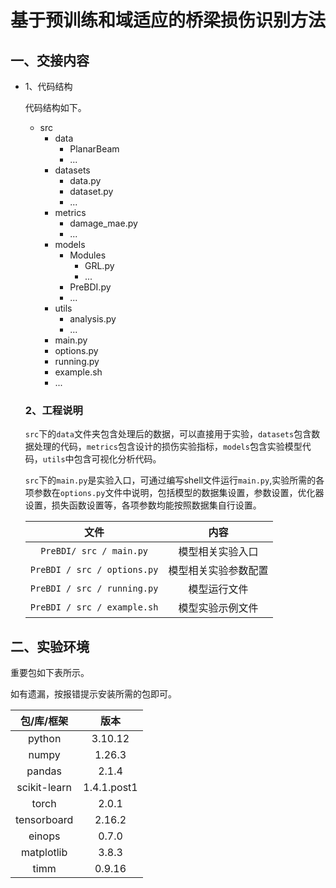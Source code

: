 # 基于预训练和域适应的桥梁损伤识别方法

## 一、交接内容

- 1、代码结构

  代码结构如下。

  - src
    - data
      - PlanarBeam
      - ...
    - datasets
      - data.py
      - dataset.py
      - ...
    - metrics
      - damage_mae.py
      - ...
    - models
      - Modules
        - GRL.py
        - ...
      - PreBDI.py
      - ...
    - utils
      - analysis.py
      - ...
    - main.py
    - options.py
    - running.py
    - example.sh
    - ...

  ### 2、工程说明

  `src`下的`data`文件夹包含处理后的数据，可以直接用于实验，`datasets`包含数据处理的代码，`metrics`包含设计的损伤实验指标，`models`包含实验模型代码，`utils`中包含可视化分析代码。

  `src`下的`main.py`是实验入口，可通过编写shell文件运行`main.py`,实验所需的各项参数在`options.py`文件中说明，包括模型的数据集设置，参数设置，优化器设置，损失函数设置等，各项参数均能按照数据集自行设置。

  |            文件             |         内容         |
  | :-------------------------: | :------------------: |
  |   `PreBDI/ src / main.py`   |   模型相关实验入口   |
  | `PreBDI / src / options.py` | 模型相关实验参数配置 |
  | `PreBDI / src / running.py` |     模型运行文件     |
  | `PreBDI / src / example.sh` |   模型实验示例文件   |

  



## 二、实验环境

重要包如下表所示。

如有遗漏，按报错提示安装所需的包即可。

|    包/库/框架    |     版本      |
|:------------:|:-----------:|
|    python    |   3.10.12   |
|    numpy     |   1.26.3    |
|    pandas    |    2.1.4    |
| scikit-learn | 1.4.1.post1 |
|    torch     |    2.0.1    |
| tensorboard  |   2.16.2    |
|    einops    |    0.7.0    |
|  matplotlib  |    3.8.3    |
|     timm     |   0.9.16    |



